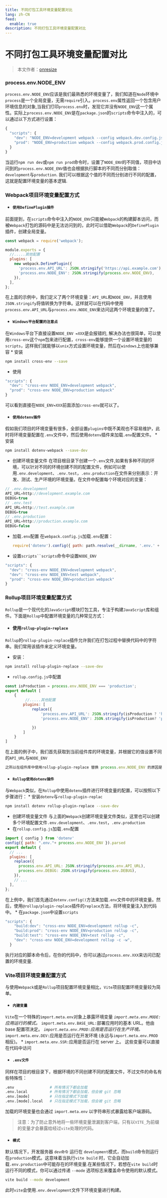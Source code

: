 ```yaml
---
title: 不同打包工具环境变量配置对比
lang: zh-CN
feed:
  enable: true
description: 不同打包工具环境变量配置对比
---
```


# 不同打包工具环境变量配置对比

> 本文作者：[onresize](https://github.com/onresize)

### process.env.NODE_ENV

`process.env.NODE_ENV`应该是我们最熟悉的环境变量了，我们知道在`Node`环境中`process`是一个全局变量，无需`require`引入。`process.env`属性返回一个包含用户环境信息的对象,当我们打印`process.env`时，发现它并没有`NODE_ENV`这一个属性。实际上`process.env.NODE_ENV`是在`package.json`的`scripts`命令中注入的，可以通过以下方式进行设置：

```js
{
  "scripts": {
    "dev": "NODE_ENV=development webpack --config webpack.dev.config.js",
    "prod": "NODE_ENV=production webpack --config webpack.prod.config.js"
  }
}
```

当运行`npm run dev`或`npm run prod`命令时，设置了`NODE_ENV`的不同值，项目中访问到的`process.env.NODE_ENV`值也会根据执行脚本的不同而分别取值：`development`与`production`. 我们可以根据这个值的不同而分别进行不同的配置，这就是配置环境变量的基本逻辑.

### Webpack项目环境变量配置方式

- #### `使用DefinePlugin插件`

前面提到，在`scripts`命令中注入的`NODE_ENV`只能被`Webpack`的构建脚本访问，而被`Webpack`打包的源码中是无法访问到的，此时可以借助`Webpack`的`DefinePlugin`插件，创建全局变量。

```js
const webpack = require('webpack');

module.exports = {
  //.....其他配置
  plugins: [
    new webpack.DefinePlugin({
      'process.env.API_URL': JSON.stringify('https://api.example.com'),
      'process.env.NODE_ENV': JSON.stringify(process.env.NODE_ENV),
    }),
  ],
};
```

在上面的示例中，我们定义了两个环境变量：`API_URL`和`NODE_ENV`，并且使用`JSON.stringify`将值转换为字符串。这样就可以在代码中使用`process.env.API_URL`与`process.env.NODE_ENV`来访问这两个环境变量的值了。

- #### `Windows平台配置的注意点`

在`Windows`平台下直接设置`NODE_ENV =XXX`是会报错的, 解决办法也很简单，可以使用`cross-env`这个`npm`包来进行配置，`cross-env`能够提供一个设置环境变量的`scripts`，这样我们就能够以`unix`方式设置环境变量，然后在`windows`上也能够兼容 * 安装

```bash
npm install cross-env --save
```

- 使用

```js
"scripts": {
  "dev": "cross-env NODE_ENV=development webpack",
  "prod": "cross-env NODE_ENV=production webpack"
}
```

可以看到直接在`NODE_ENV=XXX`前面添加`cross-env`就可以了。

- #### `使用dotenv插件`

假如我们项目的环境变量有很多，全部设置`plugins`中既不美观也不容易维护，此时将环境变量配置在`.env`文件中，然后使用`dotenv`插件来加载`.env`配置文件。 * 安装

```bash
npm install dotenv-webpack --save-dev
```

- 创建环境变量文件 在项目根目录下创建一个`.env`文件,如果有多种不同的环境，可以针对不同的环境创建不同的配置文件，例如可以使用`.env.development`、`.env.test`，`.env.production`在文件来分别表示：开发、测试、生产环境的环境变量。在文件中配置每个环境对应的变量：

```js
// .env.development
API_URL=http://development.example.com
DEBUG=true
// .env.test
API_URL=http://test.example.com
DEBUG=true
// .env.production
API_URL=http://production.example.com
DEBUG=false
```

- 加载`.env`配置 在`webpack.config.js`加载`.env`配置：

  ```js
  require('dotenv').config({ path: path.resolve(__dirname, '.env.' + process.env.NODE_ENV) })
  ```

- 设置`scripts``scripts`命令中设置`NODE_ENV`

```js
"scripts": {
  "dev": "cross-env NODE_ENV=development webpack",
  "dev": "cross-env NODE_ENV=test webpack",
  "prod": "cross-env NODE_ENV=production webpack"
}
```

### Rollup项目环境变量配置方式

`Rollup`是一个现代化的`JavaScript`模块打包工具，专注于构建`JavaScript`库和组件。下面是`Rollup`中配置环境变量的几种常见方式：

- #### 使用`rollup-plugin-replace`

`Rollup`的`rollup-plugin-replace`插件允许我们在打包过程中替换代码中的字符串。我们常用该插件来定义环境变量。

- 安装：

```bash
npm install rollup-plugin-replace --save-dev
```

- `rollup.config.js`中配置

```js
const isProduction = process.env.NODE_ENV === 'production';
export default [
    {
         //.....其他配置
        plugins: [
            replace({
                'process.env.API_URL': JSON.stringify(isProduction ? 'https://prod.example.cn' : 'https://dev.example.cn')
                'process.env.NODE_ENV': JSON.stringify(isProduction? 'production' : 'development')

            })
        ]
    }
]
```

在上面的例子中，我们首先获取到当前组件库的环境变量，并根据它的值设置不同的`API_URL`与`NODE_ENV`

```js
之所以在组件库中使用rollup-plugin-replace 替换 process.env.NODE_ENV 的原因是为了在打包时，将代码中的环境变量替换为实际的值，以便在不同的环境中正确地运行组件库。这样就避免了宿主工程中的环境变量process.env.NODE_ENV,对组件库环境变量的影响。
```

- #### `Rollup使用dotenv插件`

与`Webpack`类似，在`Rollup`中使用`dotenv`插件进行环境变量的配置，可以按照以下步骤进行： * 安装`dotenv`与`rollup-plugin-replac`

```bash
npm install dotenv rollup-plugin-replace --save-dev
```

- 创建环境变量文件 与上面的`Webpack`创建环境变量文件类似，这里也可以创建多个环境配置文件`.env.development`、`.env.test`，`.env.production`
- 在`rollup.config.js`加载`.env`配置

```js
import { config } from 'dotenv'
config({ path: ".env."+ process.env.NODE_ENV }).parsed
export default {
  // ...
  plugins: [
    replace({
      process.env.API_URL: JSON.stringify(process.env.API_URL),
      process.env.DEBUG: JSON.stringify(process.env.DEBUG),
    }),
    // ...
  ],
};
```

在上例中，我们首先通过`dotenv.config()`方法来加载`.env`文件中的环境变量。然后，使用`@rollup/plugin-replace`插件的`replace`方法，将环境变量注入到代码中。 * 在`package.json`中设置`scripts`

```js
"scripts": {
    "build:dev": "cross-env NODE_ENV=development rollup -c",
    "build:prod": "cross-env NODE_ENV=production rollup -c",
    "build:test": "cross-env NODE_ENV=test rollup -c",
    "dev": "cross-env NODE_ENV=development rollup -c -w",
  }
```

执行对应的脚本命令后，在你的代码中，你可以通过`process.env.XXX`来访问已配置的环境变量.

### Vite项目环境变量配置方式

与使用`Webpack`或是`Rollup`项目配置环境变量相比，`Vite`项目配置环境变量较为简单。

- #### `内建变量`

`Vite`在一个特殊的`import.meta.env`对象上暴露环境变量 *`import.meta.env.MODE:` 应用运行的模式。* `import.meta.env.BASE_URL:`部署应用时的基本 URL。他由base 配置项决定。 *`import.meta.env.PROD:`应用是否运行在生产环境。*
`import.meta.env.DEV:`应用是否运行在开发环境 (永远与`import.meta.env.PROD`相反)。 * `import.meta.env.SSR:`应用是否运行在 server 上。 这些变量可以直接在代码中访问

- #### `.env文件`

同样在项目的根目录下，根据环境的不同创建不同的配置文件，不过文件的命名有些特殊性：

```bash
.env                # 所有情况下都会加载
.env.local          # 所有情况下都会加载，但会被 git 忽略
.env.[mode]         # 只在指定模式下加载
.env.[mode].local   # 只在指定模式下加载，但会被 git 忽略
```

加载的环境变量也会通过 `import.meta.env` 以字符串形式暴露给客户端源码。

> 注意：为了防止意外地将一些环境变量泄漏到客户端，只有以`VITE_`为前缀的变量才会暴露给经过`vite`处理的代码。

- #### `模式`

默认情况下，开发服务器 `dev命令` 运行在 `development`模式，而`build`命令则运行在`production`模式。这意味着当执行`vite build` 时，它会自动加载`.env.production`中可能存在的环境变量.在某些情况下，若想在`vite build`时运行不同的模式，你可以通过传递 `--mode` 选项标志来覆盖命令使用的默认模式。

```bash
vite build --mode development
```

此时`vite`会使用`.env.development`文件下环境变量进行构建。